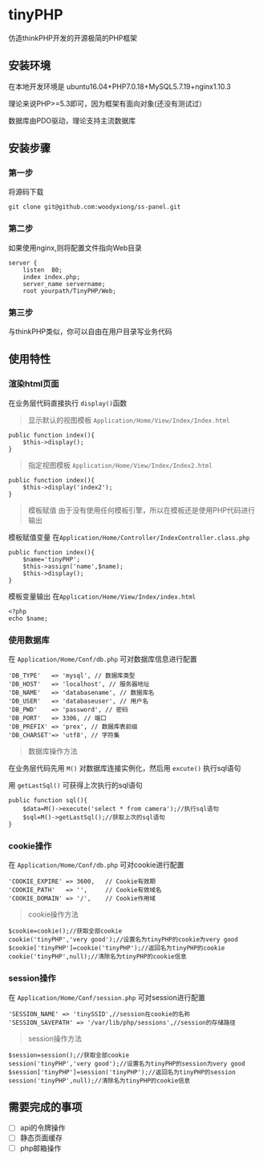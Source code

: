 # tinyPHP

仿造thinkPHP开发的开源极简的PHP框架

## 安装环境
在本地开发环境是 ubuntu16.04+PHP7.0.18+MySQL5.7.19+nginx1.10.3

理论来说PHP>=5.3即可，因为框架有面向对象(还没有测试过）

数据库由PDO驱动，理论支持主流数据库

## 安装步骤
### 第一步
将源码下载
```
git clone git@github.com:woodyxiong/ss-panel.git
```

### 第二步

如果使用nginx,则将配置文件指向Web目录
```
server {
    listen	80;
    index index.php;
    server_name servername;
	root yourpath/TinyPHP/Web;
```

### 第三步

与thinkPHP类似，你可以自由在用户目录写业务代码

## 使用特性

### 渲染html页面

在业务层代码直接执行 `display()`函数
> 显示默认的视图模板 `Application/Home/View/Index/Index.html`

```
public function index(){
    $this->display();
}
```
> 指定视图模板 `Application/Home/View/Index/Index2.html`

```
public function index(){
    $this->display('index2');
}
```
> 模板赋值
由于没有使用任何模板引擎，所以在模板还是使用PHP代码进行输出

模板赋值变量 在`Application/Home/Controller/IndexController.class.php`
```
public function index(){
    $name='tinyPHP';
    $this->assign('name',$name);
    $this->display();
}
```
模板变量输出 在`Application/Home/View/Index/index.html`
```
<?php
echo $name;
```

### 使用数据库
在 `Application/Home/Conf/db.php` 可对数据库信息进行配置
```
'DB_TYPE'   => 'mysql', // 数据库类型
'DB_HOST'   => 'localhost', // 服务器地址
'DB_NAME'   => 'databasename', // 数据库名
'DB_USER'   => 'databaseuser', // 用户名
'DB_PWD'    => 'password', // 密码
'DB_PORT'   => 3306, // 端口
'DB_PREFIX' => 'prex', // 数据库表前缀
'DB_CHARSET'=> 'utf8', // 字符集
```

>数据库操作方法

在业务层代码先用 `M()` 对数据库连接实例化，然后用 `excute()` 执行sql语句

用 `getLastSql()` 可获得上次执行的sql语句
```
public function sql(){
    $data=M()->execute('select * from camera');//执行sql语句
    $sql=M()->getLastSql();//获取上次的sql语句
}
```

### cookie操作
在 `Application/Home/Conf/db.php` 可对cookie进行配置
```
'COOKIE_EXPIRE' => 3600,   // Cookie有效期
'COOKIE_PATH'   => '',     // Cookie有效域名
'COOKIE_DOMAIN' => '/',    // Cookie作用域
```

>cookie操作方法

```
$cookie=cookie();//获取全部cookie
cookie('tinyPHP','very good');//设置名为tinyPHP的cookie为very good
$cookie['tinyPHP']=cookie('tinyPHP');//返回名为tinyPHP的cookie
cookie('tinyPHP',null);//清除名为tinyPHP的cookie信息
```

### session操作
在 `Application/Home/Conf/session.php` 可对session进行配置
```
'SESSION_NAME' => 'tinySSID',//session在cookie的名称
'SESSION_SAVEPATH' => '/var/lib/php/sessions',//session的存储路径
```
> session操作方法

```
$session=session();//获取全部cookie
session('tinyPHP','very good');//设置名为tinyPHP的session为very good
$session['tinyPHP']=session('tinyPHP');//返回名为tinyPHP的session
session('tinyPHP',null);//清除名为tinyPHP的cookie信息
```

## 需要完成的事项
- [ ] api的令牌操作
- [ ] 静态页面缓存
- [ ] php邮箱操作
